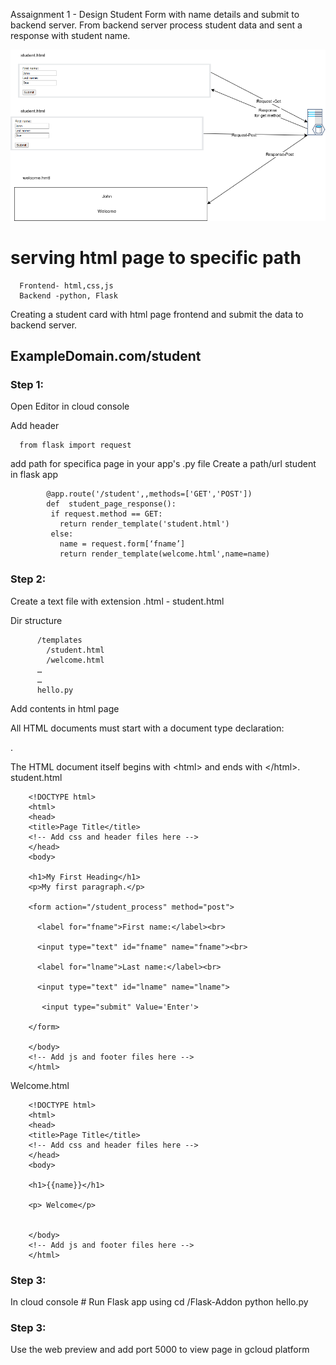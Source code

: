 
 Assaignment 1 - Design Student Form with name details and submit to backend server. From backend server process student data and sent a response with student name.
 
 ![alt text](https://github.com/sajanraj/Flask-Addon/blob/f031b0483f60f4c6bc054b87291609d4a7731032/static/images/Request%20Response.png)


# serving html page to specific path

      Frontend- html,css,js
      Backend -python, Flask

Creating a student card with html page frontend and submit the data to backend server. 

## ExampleDomain.com/student


### Step 1:
Open Editor in cloud console

Add header 

      from flask import request
      
add path for specifica page in your app's  .py file
Create a path/url student in flask app

            @app.route('/student',,methods=['GET','POST']) 
            def  student_page_response():
             if request.method == GET:
               return render_template('student.html')
             else:
               name = request.form[‘fname’]
               return render_template(welcome.html',name=name)



### Step 2:


Create a text file with extension .html - student.html

Dir structure

          /templates
            /student.html
            /welcome.html
          …
          …
          hello.py

Add contents in html page 

All HTML documents must start with a document type declaration:
 <!DOCTYPE html>.
The HTML document itself begins with \<html\> and ends with \</html\>.
student.html

        <!DOCTYPE html>
        <html>
        <head>
        <title>Page Title</title>
        <!-- Add css and header files here -->
        </head>
        <body>

        <h1>My First Heading</h1>
        <p>My first paragraph.</p>

        <form action="/student_process" method="post">

          <label for="fname">First name:</label><br>

          <input type="text" id="fname" name="fname"><br>

          <label for="lname">Last name:</label><br>

          <input type="text" id="lname" name="lname">
          
           <input type="submit" Value='Enter'>

        </form>

        </body>
        <!-- Add js and footer files here -->
        </html>


Welcome.html


        <!DOCTYPE html>
        <html>
        <head>
        <title>Page Title</title>
        <!-- Add css and header files here -->
        </head>
        <body>

        <h1>{{name}}</h1>

        <p> Welcome</p>


        </body>
        <!-- Add js and footer files here -->
        </html>
        
### Step 3:
In cloud console
            # Run Flask app using
            cd /Flask-Addon
            python hello.py
### Step 3:

Use the web preview and add port 5000 to view page in gcloud platform






